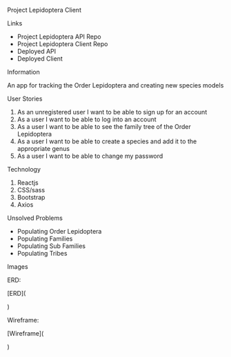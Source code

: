 Project Lepidoptera Client

Links

- Project Lepidoptera API Repo
- Project Lepidoptera Client Repo
- Deployed API
- Deployed Client

Information

An app for tracking the Order Lepidoptera and creating new species models

User Stories

1. As an unregistered user I want to be able to sign up for an account
2. As a user I want to be able to log into an account
3. As a user I want to be able to see the family tree of the Order Lepidoptera
4. As a user I want to be able to create a species and add it to the appropriate genus
5. As a user I want to be able to change my password

Technology

1. Reactjs
2. CSS/sass
3. Bootstrap
4. Axios

Unsolved Problems

- Populating Order Lepidoptera
- Populating Families
- Populating Sub Families
- Populating Tribes

Images

ERD:

[ERD](<blockquote class="imgur-embed-pub" lang="en" data-id="a/HmzECFI"><a href="//imgur.com/a/HmzECFI"></a></blockquote><script async src="//s.imgur.com/min/embed.js" charset="utf-8"></script>)

Wireframe:

[Wireframe](<blockquote class="imgur-embed-pub" lang="en" data-id="a/Iyy9msw"><a href="//imgur.com/a/Iyy9msw"></a></blockquote><script async src="//s.imgur.com/min/embed.js" charset="utf-8"></script>)

